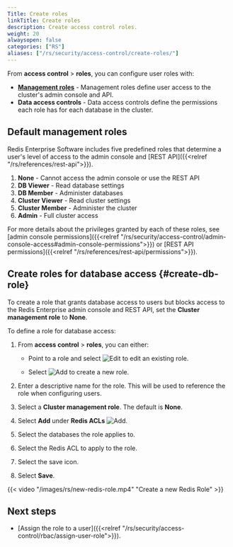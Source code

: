 ```yaml
---
Title: Create roles
linkTitle: Create roles
description: Create access control roles.
weight: 20
alwaysopen: false
categories: ["RS"]
aliases: ["/rs/security/access-control/create-roles/"]
---
```


From **access control** > **roles**, you can configure user roles with:

- [**Management roles**](#default-management-roles) - Management roles define user access to the cluster's admin console and API.
- **Data access controls** - Data access controls define the permissions each role has for each database in the cluster.

## Default management roles

Redis Enterprise Software includes five predefined roles that determine a user's level of access to the admin console and [REST API]({{<relref "/rs/references/rest-api">}}).

1. **None** - Cannot access the admin console or use the REST API
1. **DB Viewer** - Read database settings
1. **DB Member** - Administer databases
1. **Cluster Viewer** - Read cluster settings
1. **Cluster Member** - Administer the cluster
1. **Admin** - Full cluster access

For more details about the privileges granted by each of these roles, see [admin console permissions]({{<relref "/rs/security/access-control/admin-console-access#admin-console-permissions">}}) or [REST API permissions]({{<relref "/rs/references/rest-api/permissions">}}).

## Create roles for database access {#create-db-role}

To create a role that grants database access to users but blocks access to the Redis Enterprise admin console and REST API, set the **Cluster management role** to **None**.

To define a role for database access:

1. From **access control** > **roles**, you can either:

    - Point to a role and select ![Edit](/images/rc/icon_edit.png#no-click "Edit") to edit an existing role.

    - Select ![Add](/images/rs/icon_add.png#no-click "Add") to create a new role.

1. Enter a descriptive name for the role. This will be used to reference the role when configuring users.

1. Select a **Cluster management role**. The default is **None**.

1. Select **Add** under **Redis ACLs** ![Add](/images/rs/icon_add.png#no-click "Add").

1. Select the databases the role applies to.

1. Select the Redis ACL to apply to the role.

1. Select the save icon.

1. Select **Save**.

{{< video "/images/rs/new-redis-role.mp4" "Create a new Redis Role" >}}

## Next steps

- [Assign the role to a user]({{<relref "/rs/security/access-control/rbac/assign-user-role">}}).